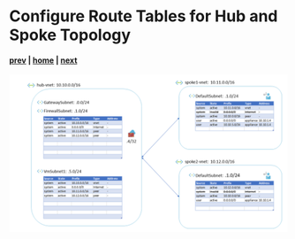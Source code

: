 # Configure Route Tables for Hub and Spoke Topology

#### [prev](./13.md) | [home](../welcome.md) | [next](./15.md)

![slide 14](/png/configure-route-tables-for-hub-and-spoke-topology/14.png)
